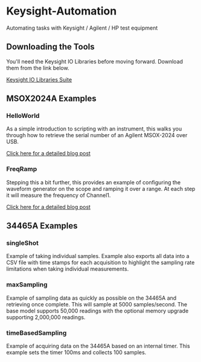 # Keysight-Automation
Automating tasks with Keysight / Agilent / HP test equipment

## Downloading the Tools
You'll need the Keysight IO Libraries before moving forward. Download them from the link below. 

[Keysight IO Libraries Suite](https://www.keysight.com/en/pd-1985909/io-libraries-suite?nid=-33002.977662&cc=US&lc=eng)

## MSOX2024A Examples
### HelloWorld
As a simple introduction to scripting with an instrument, this walks you through how to retrieve the serial number of an Agilent MSOX-2024 over USB. 

[Click here for a detailed blog post](http://oshgarage.com/keysight-automation-with-python/)

### FreqRamp
Stepping this a bit further, this provides an example of configuring the waveform generator on the scope and ramping it over a range. At each step it will measure the frequency of Channel1.

[Click here for a detailed blog post](http://oshgarage.com/keysight-automation-with-python/)

## 34465A Examples
### singleShot
Example of taking individual samples. Example also exports all data into a CSV file with time stamps for each acquisition to highlight the sampling rate limitations when taking individual measurements.  

### maxSampling
Example of sampling data as quickly as possible on the 34465A and retrieving once complete. This will sample at 5000 samples/second. The base model supports 50,000 readings with the optional memory upgrade supporting 2,000,000 readings. 

### timeBasedSampling
Example of acquiring data on the 34465A based on an internal timer. This example sets the timer 100ms and collects 100 samples.  
